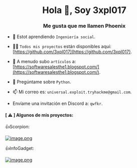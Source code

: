 <h1 align="center">Hola 👋, Soy 3xpl017</h1>
<h3 align="center">Me gusta que me llamen Phoenix</h3>

- 🌱 Estot aprendiendo `Ingeniería social`.

- 👨‍💻 `Todos mis proyectos` están disponibles aquí: [https://github.com/3xpl017](https://github.com/3xpl017).

- 📝 A menudo subo `artículos` a: [https://softwaresalesthe1.blogspot.com/](https://softwaresalesthe1.blogspot.com/).

- 💬 Pregúntame sobre `Python`.

- 📫 Mi correo es: `universal.exploit.tryhackme@gmail.com`.

- Envíame una invitación en Discord a: `qwfkr`.
<h4>[ ⚠️ ] Algunos de mis proyectos: </h4>

👍Scorpion:

[![image.png](https://i.postimg.cc/xCV5fLcr/image.png)](https://postimg.cc/sBK7KQYK)

👍InfoGadget: 

[![image.png](https://i.postimg.cc/ncWvVqPd/image.png)](https://postimg.cc/F7jfDkmc)

